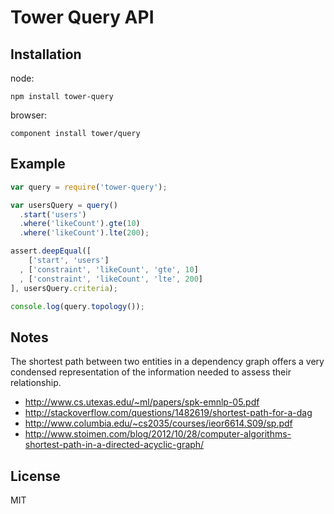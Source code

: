 # Tower Query API

## Installation

node:

```
npm install tower-query
```

browser:

```
component install tower/query
```

## Example

```js
var query = require('tower-query');

var usersQuery = query()
  .start('users')
  .where('likeCount').gte(10)
  .where('likeCount').lte(200);

assert.deepEqual([
    ['start', 'users']
  , ['constraint', 'likeCount', 'gte', 10]
  , ['constraint', 'likeCount', 'lte', 200]
], usersQuery.criteria);

console.log(query.topology());
```

## Notes

The shortest path between two entities in a dependency graph offers a very condensed representation
of the information needed to assess their relationship.

- http://www.cs.utexas.edu/~ml/papers/spk-emnlp-05.pdf
- http://stackoverflow.com/questions/1482619/shortest-path-for-a-dag
- http://www.columbia.edu/~cs2035/courses/ieor6614.S09/sp.pdf
- http://www.stoimen.com/blog/2012/10/28/computer-algorithms-shortest-path-in-a-directed-acyclic-graph/

## License

MIT